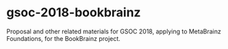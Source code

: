 # gsoc-2018-bookbrainz
Proposal and other related materials for GSOC 2018, applying to MetaBrainz Foundations, for the BookBrainz project.

